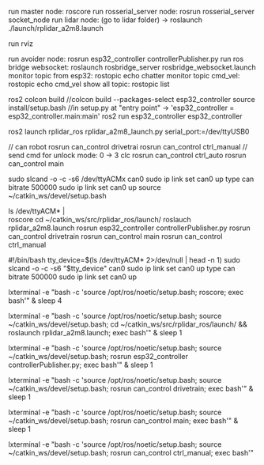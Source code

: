 run master node: roscore
run rosserial_server node: rosrun rosserial_server socket_node
run lidar node: (go to lidar folder) -> roslaunch ./launch/rplidar_a2m8.launch

run rviz

run avoider node: rosrun esp32_controller controllerPublisher.py
run ros bridge websocket: roslaunch rosbridge_server rosbridge_websocket.launch
monitor topic from esp32: rostopic echo chatter
monitor topic cmd_vel: rostopic echo cmd_vel
show all topic: rostopic list

ros2
colcon build 
//colcon build --packages-select esp32_controller
source install/setup.bash
//in setup.py at "entry point" -> 'esp32_controller = esp32_controller.main:main'
ros2 run esp32_controller esp32_controller

ros2 launch rplidar_ros rplidar_a2m8_launch.py serial_port:=/dev/ttyUSB0

// can robot
rosrun can_control drivetrai
rosrun can_control ctrl_manual 
// send cmd for unlock mode: 0 -> 3 clc
rosrun can_control ctrl_auto
rosrun can_control main


sudo slcand -o -c -s6 /dev/ttyACMx can0
sudo ip link set can0 up type can bitrate 500000
sudo ip link set can0 up
source ~/catkin_ws/devel/setup.bash

ls /dev/ttyACM* |  
roscore
cd ~/catkin_ws/src/rplidar_ros/launch/
roslauch rplidar_a2m8.launch
rosrun esp32_controller controllerPublisher.py
rosrun can_control drivetrain
rosrun can_control main
rosrun can_control ctrl_manual


#!/bin/bash
tty_device=$(ls /dev/ttyACM* 2>/dev/null | head -n 1)
sudo slcand -o -c -s6 "$tty_device" can0
sudo ip link set can0 up type can bitrate 500000
sudo ip link set can0 up

lxterminal -e "bash -c 'source /opt/ros/noetic/setup.bash; roscore; exec bash'" &
sleep 4

lxterminal -e "bash -c 'source /opt/ros/noetic/setup.bash; source ~/catkin_ws/devel/setup.bash; cd ~/catkin_ws/src/rplidar_ros/launch/ && roslaunch rplidar_a2m8.launch; exec bash'" &
sleep 1

lxterminal -e "bash -c 'source /opt/ros/noetic/setup.bash; source ~/catkin_ws/devel/setup.bash; rosrun esp32_controller controllerPublisher.py; exec bash'" &
sleep 1
 
lxterminal -e "bash -c 'source /opt/ros/noetic/setup.bash; source ~/catkin_ws/devel/setup.bash; rosrun can_control drivetrain; exec bash'" &
sleep 1

lxterminal -e "bash -c 'source /opt/ros/noetic/setup.bash; source ~/catkin_ws/devel/setup.bash; rosrun can_control main; exec bash'" &
sleep 1

lxterminal -e "bash -c 'source /opt/ros/noetic/setup.bash; source ~/catkin_ws/devel/setup.bash; rosrun can_control ctrl_manual; exec bash'"
